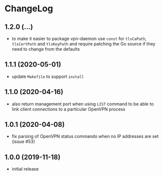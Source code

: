 # ChangeLog

## 1.2.0 (...)
- to make it easier to package vpn-daemon use `const` for `tlsCaPath`, 
  `tlsCertPath` and `tlsKeyPath` and require patching the Go source if they 
  need to change from the defaults

## 1.1.1 (2020-05-01)
- update `Makefile` to support `install`

## 1.1.0 (2020-04-16)
- also return management port when using `LIST` command to be able to link 
  client connections to a particular OpenVPN process

## 1.0.1 (2020-04-08)
- fix parsing of OpenVPN status commando when no IP addresses are set 
  (issue #53)

## 1.0.0 (2019-11-18)
- initial release
